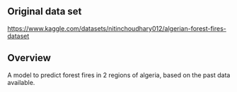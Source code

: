 ## Original data set

https://www.kaggle.com/datasets/nitinchoudhary012/algerian-forest-fires-dataset

## Overview

A model to predict forest fires in 2 regions of algeria, based on the past data available.

